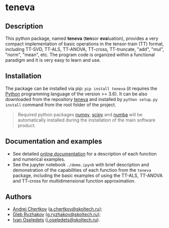 # teneva


## Description

This python package, named **teneva** (**ten**sor **eva**luation), provides a very compact implementation of basic operations in the tensor-train (TT) format, including TT-SVD, TT-ALS, TT-ANOVA, TT-cross, TT-truncate, "add", "mul", "norm", "mean", etc. The program code is organized within a functional paradigm and it is very easy to learn and use.


## Installation

The package can be installed via pip: `pip install teneva` (it requires the [Python](https://www.python.org) programming language of the version >= 3.6). It can be also downloaded from the repository [teneva](https://github.com/AndreiChertkov/teneva) and installed by `python setup.py install` command from the root folder of the project.

> Required python packages [numpy](https://numpy.org), [scipy](https://www.scipy.org) and [numba](https://github.com/numba/numba) will be automatically installed during the installation of the main software product.


## Documentation and examples

- See detailed [online documentation](???) for a description of each function and numerical examples.
- See the jupyter notebook `./demo.ipynb` with brief description and demonstration of the capabilities of each function from the `teneva` package, including the basic examples of using the TT-ALS, TT-ANOVA and TT-cross for multidimensional function approximation.


## Authors

- [Andrei Chertkov](https://github.com/AndreiChertkov) (a.chertkov@skoltech.ru);
- [Gleb Ryzhakov](https://github.com/G-Ryzhakov) (g.ryzhakov@skoltech.ru);
- [Ivan Oseledets](https://github.com/oseledets) (i.oseledets@skoltech.ru).
